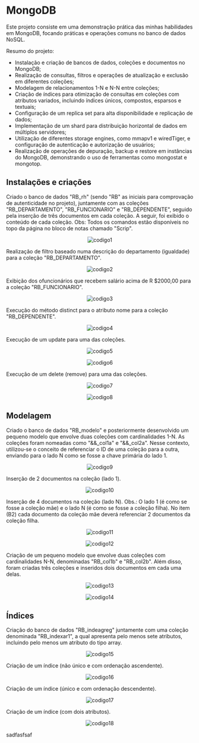 # MongoDB
Este projeto consiste em uma demonstração prática das minhas habilidades em MongoDB, focando práticas e operações comuns no banco de dados NoSQL.

Resumo do projeto:

- Instalação e criação de bancos de dados, coleções e documentos no MongoDB;
- Realização de consultas, filtros e operações de atualização e exclusão em diferentes coleções;
- Modelagem de relacionamentos 1-N e N-N entre coleções;
- Criação de índices para otimização de consultas em coleções com atributos variados, incluindo índices únicos, compostos, esparsos e textuais;
- Configuração de um replica set para alta disponibilidade e replicação de dados;
- Implementação de um shard para distribuição horizontal de dados em múltiplos servidores;
- Utilização de diferentes storage engines, como mmapv1 e wiredTiger, e configuração de autenticação e autorização de usuários;
- Realização de operações de depuração, backup e restore em instâncias do MongoDB, demonstrando o uso de ferramentas como mongostat e mongotop.

## Instalações e criações

Criado o banco de dados "RB_rh" (sendo "RB" as iniciais para comprovação de autenticidade no projeto), juntamente com as coleções "RB_DEPARTAMENTO", "RB_FUNCIONARIO" e "RB_DEPENDENTE", seguido pela inserção de três documentos em cada coleção. A seguir, foi exibido o conteúdo de cada coleção. Obs: Todos os comandos estão disponíveis no topo da página no bloco de notas chamado "Scrip".

<p align="center">
    <img src="https://imgur.com/L9nTGeE.png" alt="codigo1">
</p>

Realização de filtro baseado numa descrição do departamento (igualdade) para a coleção "RB_DEPARTAMENTO".

<p align="center">
    <img src="https://imgur.com/Lx1wxeP.png" alt="codigo2">
</p>

Exibição dos ofuncionários que recebem salário acima de R $2000,00 para a coleção "RB_FUNCIONARIO".

<p align="center">
    <img src="https://imgur.com/rbTQyoc.png" alt="codigo3">
</p>

Execução do método distinct para o atributo nome para a coleção "RB_DEPENDENTE".

<p align="center">
    <img src="https://imgur.com/9OaXTQL.png" alt="codigo4">
</p>

Execução de um update para uma das coleções.

<p align="center">
    <img src="https://imgur.com/Yp4xTSj.png" alt="codigo5">
</p>

<p align="center">
    <img src="https://imgur.com/VY5W7Si.png" alt="codigo6">
</p>

Execução de um delete (remove) para uma das coleções.

<p align="center">
    <img src="https://imgur.com/3xeoqqQ.png" alt="codigo7">
</p>

<p align="center">
    <img src="https://imgur.com/1QjnCKg.png" alt="codigo8">
</p>

## Modelagem

Criado o banco de dados "RB_modelo" e posteriormente desenvolvido um pequeno modelo que envolve duas coleções com cardinalidades 1-N. As coleções foram nomeadas como "&&_col1a" e "&&_col2a". Nesse contexto, utilizou-se o conceito de referenciar o ID de uma coleção para a outra, enviando para o lado N como se fosse a chave primária do lado 1.

<p align="center">
    <img src="https://imgur.com/f6XcYkS.png" alt="codigo9">
</p>

Inserção de 2 documentos na coleção (lado 1).

<p align="center">
    <img src="https://imgur.com/oxOJyEE.png" alt="codigo10">
</p>

Inserção de 4 documentos na coleção (lado N).
Obs.: O lado 1 (é como se fosse a coleção mãe) e o lado N (é como se fosse a coleção filha). No item (B2) cada documento da coleção mãe deverá referenciar 2 documentos da coleção filha.

<p align="center">
    <img src="https://imgur.com/DSqd71p.png" alt="codigo11">
</p>

<p align="center">
    <img src="https://imgur.com/Xvlcg4G.png" alt="codigo12">
</p>

Criação de um pequeno modelo que envolve duas coleções com cardinalidades N-N, denominadas "RB_col1b" e "RB_col2b". Além disso, foram criadas três coleções e inseridos dois documentos em cada uma delas.

<p align="center">
    <img src="https://imgur.com/uUjRw6o.png" alt="codigo13">
</p>

<p align="center">
    <img src="https://imgur.com/SuqFQDM.png" alt="codigo14">
</p>

## Índices

Criação do banco de dados "RB_indeagreg" juntamente com uma coleção denominada "RB_indexar1", a qual apresenta pelo menos sete atributos, incluindo pelo menos um atributo do tipo array.

<p align="center">
    <img src="https://imgur.com/lkdOzsH.png" alt="codigo15">
</p>

Criação de um índice (não único e com ordenação ascendente).

<p align="center">
    <img src="https://imgur.com/7AE6kuj.png" alt="codigo16">
</p>

Criação de um índice (único e com ordenação descendente).

<p align="center">
    <img src="https://imgur.com/w49oLKu.png" alt="codigo17">
</p>

Criação de um índice (com dois atributos).

<p align="center">
    <img src="https://imgur.com/TKM7ph6.png" alt="codigo18">
</p>

sadfasfsaf
